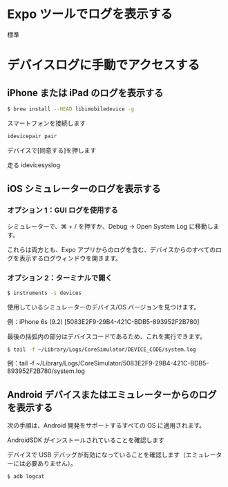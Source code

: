 # Expo ツールでログを表示する

標準

# デバイスログに手動でアクセスする

## iPhone または iPad のログを表示する

```zsh
$ brew install --HEAD libimobiledevice -g
```

スマートフォンを接続します

```zsh
idevicepair pair
```

デバイスで[同意する]を押します

走る idevicesyslog

## iOS シミュレーターのログを表示する

### オプション 1：GUI ログを使用する

シミュレーターで、⌘ + / を押すか、Debug -> Open System Log に移動します。

これらは両方とも、Expo アプリからのログを含む、デバイスからのすべてのログを表示するログウィンドウを開きます。

### オプション 2：ターミナルで開く

```zsh
$ instruments -s devices
```

使用しているシミュレーターのデバイス/OS バージョンを見つけます。

例：iPhone 6s (9.2) [5083E2F9-29B4-421C-BDB5-893952F2B780]

最後の括弧内の部分はデバイスコードであるため、これを実行できます。

```zsh
$ tail -f ~/Library/Logs/CoreSimulator/DEVICE_CODE/system.log
```

例：tail -f ~/Library/Logs/CoreSimulator/5083E2F9-29B4-421C-BDB5-893952F2B780/system.log

## Android デバイスまたはエミュレーターからのログを表示する

次の手順は、Android 開発をサポートするすべての OS に適用されます。

AndroidSDK がインストールされていることを確認します

デバイスで USB デバッグが有効になっていることを確認します（エミュレーターには必要ありません）。

```zsh
$ adb logcat
```
